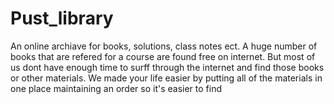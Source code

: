 # Pust_library

An online archiave for books, solutions, class notes ect. A huge number of books that are refered for a course are found free on internet. But most of us dont have enough time 
to surff through the internet and find those books or other materials. We made your life easier by putting all of the materials in one place maintaining an order so it's easier to
find
